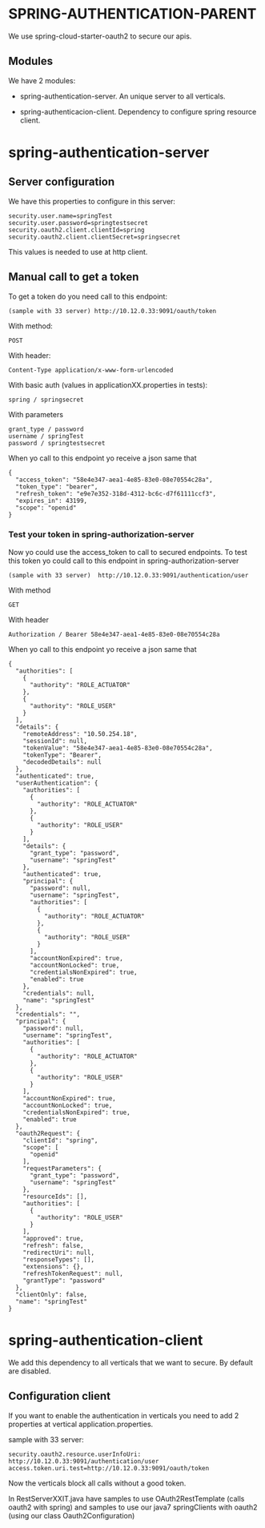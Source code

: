 # SPRING-AUTHENTICATION-PARENT

We use spring-cloud-starter-oauth2 to secure our apis.

## Modules

We have 2 modules:

* spring-authentication-server. An unique server to all verticals. 

* spring-authenticacion-client. Dependency to configure spring resource client.

# spring-authentication-server

## Server configuration

We have this properties to configure in this server:

	security.user.name=springTest
	security.user.password=springtestsecret
	security.oauth2.client.clientId=spring
	security.oauth2.client.clientSecret=springsecret

This values is needed to use at http client.

## Manual call to get a token

To get a token do you need call to this endpoint:

	(sample with 33 server) http://10.12.0.33:9091/oauth/token 
	
With method:

	POST
	
With header:

	Content-Type application/x-www-form-urlencoded
	
With basic auth (values in applicationXX.properties in tests):

	spring / springsecret
	
With parameters

	grant_type / password
	username / springTest
	password / springtestsecret
	

When yo call to this endpoint yo receive a json same that

	{
	  "access_token": "58e4e347-aea1-4e85-83e0-08e70554c28a",
	  "token_type": "bearer",
	  "refresh_token": "e9e7e352-318d-4312-bc6c-d7f61111ccf3",
	  "expires_in": 43199,
	  "scope": "openid"
	}
	
### Test your token in spring-authorization-server

Now yo could use the access_token to call to secured endpoints. To test this token yo could call to this endpoint in spring-authorization-server

	(sample with 33 server)  http://10.12.0.33:9091/authentication/user

With method

	GET
	
With header

	Authorization / Bearer 58e4e347-aea1-4e85-83e0-08e70554c28a
	
When yo call to this endpoint yo receive a json same that

	{
	  "authorities": [
	    {
	      "authority": "ROLE_ACTUATOR"
	    },
	    {
	      "authority": "ROLE_USER"
	    }
	  ],
	  "details": {
	    "remoteAddress": "10.50.254.18",
	    "sessionId": null,
	    "tokenValue": "58e4e347-aea1-4e85-83e0-08e70554c28a",
	    "tokenType": "Bearer",
	    "decodedDetails": null
	  },
	  "authenticated": true,
	  "userAuthentication": {
	    "authorities": [
	      {
	        "authority": "ROLE_ACTUATOR"
	      },
	      {
	        "authority": "ROLE_USER"
	      }
	    ],
	    "details": {
	      "grant_type": "password",
	      "username": "springTest"
	    },
	    "authenticated": true,
	    "principal": {
	      "password": null,
	      "username": "springTest",
	      "authorities": [
	        {
	          "authority": "ROLE_ACTUATOR"
	        },
	        {
	          "authority": "ROLE_USER"
	        }
	      ],
	      "accountNonExpired": true,
	      "accountNonLocked": true,
	      "credentialsNonExpired": true,
	      "enabled": true
	    },
	    "credentials": null,
	    "name": "springTest"
	  },
	  "credentials": "",
	  "principal": {
	    "password": null,
	    "username": "springTest",
	    "authorities": [
	      {
	        "authority": "ROLE_ACTUATOR"
	      },
	      {
	        "authority": "ROLE_USER"
	      }
	    ],
	    "accountNonExpired": true,
	    "accountNonLocked": true,
	    "credentialsNonExpired": true,
	    "enabled": true
	  },
	  "oauth2Request": {
	    "clientId": "spring",
	    "scope": [
	      "openid"
	    ],
	    "requestParameters": {
	      "grant_type": "password",
	      "username": "springTest"
	    },
	    "resourceIds": [],
	    "authorities": [
	      {
	        "authority": "ROLE_USER"
	      }
	    ],
	    "approved": true,
	    "refresh": false,
	    "redirectUri": null,
	    "responseTypes": [],
	    "extensions": {},
	    "refreshTokenRequest": null,
	    "grantType": "password"
	  },
	  "clientOnly": false,
	  "name": "springTest"
	}
	
# spring-authentication-client

We add this dependency to all verticals that we want to secure. By default are disabled.

## Configuration client

If you want to enable the authentication in verticals you need to add 2 properties at vertical application.properties.

sample with 33 server:

	security.oauth2.resource.userInfoUri: http://10.12.0.33:9091/authentication/user
	access.token.uri.test=http://10.12.0.33:9091/oauth/token
	
Now the verticals block all calls without a good token. 


In RestServerXXIT.java have samples to use OAuth2RestTemplate (calls oauth2 with spring) and samples to use our java7 springClients with oauth2 (using our class Oauth2Configuration)